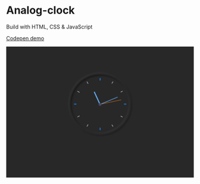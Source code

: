 # Analog-clock

Build with HTML, CSS & JavaScript

[Codepen demo](https://codepen.io/sujoyduttajad/pen/rNmwNOr)


<img src="./Screenshot 2021-07-19 231131.png" />
